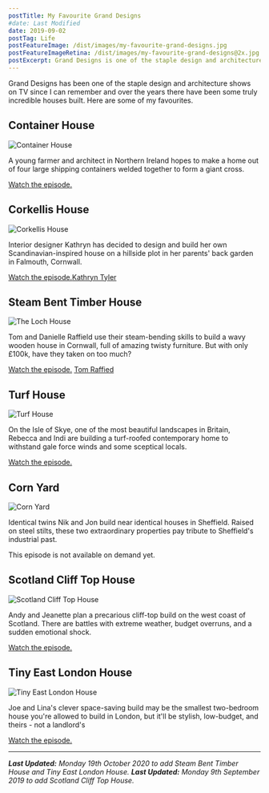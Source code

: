 ```yaml
---
postTitle: My Favourite Grand Designs
#date: Last Modified
date: 2019-09-02
postTag: Life
postFeatureImage: /dist/images/my-favourite-grand-designs.jpg
postFeatureImageRetina: /dist/images/my-favourite-grand-designs@2x.jpg
postExcerpt: Grand Designs is one of the staple design and architecture shows on TV and over the years there have been some truly incredible houses built. Here are some of my favourites.
---
```


Grand Designs has been one of the staple design and architecture shows on TV since I can remember and over the years there have been some truly incredible houses built. Here are some of my favourites.

## Container House

![Container House](/dist/images/favourite.jpg)

A young farmer and architect in Northern Ireland hopes to make a home out of four large shipping containers welded together to form a giant cross.

[Watch the episode.](https://www.channel4.com/programmes/grand-designs/on-demand/57386-006)

## Corkellis House

![Corkellis House](/dist/images/corkellis-house.jpg)

Interior designer Kathryn has decided to design and build her own Scandinavian-inspired house on a hillside plot in her parents' back garden in Falmouth, Cornwall.

[Watch the episode.](https://www.channel4.com/programmes/grand-designs/on-demand/46761-029)[Kathryn Tyler](http://www.linea-studio.co.uk/)

## Steam Bent Timber House

![The Loch House](/dist/images/steam-bent-timber-house.jpg)

Tom and Danielle Raffield use their steam-bending skills to build a wavy wooden house in Cornwall, full of amazing twisty furniture. But with only £100k, have they taken on too much?

[Watch the episode.](https://www.channel4.com/programmes/grand-designs/on-demand/57385-005) [Tom Raffied](https://www.tomraffield.com/) 

## Turf House

![Turf House](/dist/images/turf-house.jpg)

On the Isle of Skye, one of the most beautiful landscapes in Britain, Rebecca and Indi are building a turf-roofed contemporary home to withstand gale force winds and some sceptical locals.

[Watch the episode.](https://www.channel4.com/programmes/grand-designs/on-demand/49841-002)

## Corn Yard

![Corn Yard](/dist/images/corn-yard.jpg)

Identical twins Nik and Jon build near identical houses in Sheffield. Raised on steel stilts, these two extraordinary properties pay tribute to Sheffield's industrial past.

This episode is not available on demand yet.

## Scotland Cliff Top House

![Scotland Cliff Top House](/dist/images/cliff-top-house.jpg)

Andy and Jeanette plan a precarious cliff-top build on the west coast of Scotland. There are battles with extreme weather, budget overruns, and a sudden emotional shock.

[Watch the episode.](https://www.channel4.com/programmes/grand-designs/on-demand/65182-006)

## Tiny East London House

![Tiny East London House](/dist/images/tiny-east-london-house.jpg)

Joe and Lina's clever space-saving build may be the smallest two-bedroom house you're allowed to build in London, but it'll be stylish, low-budget, and theirs - not a landlord's

[Watch the episode.](https://www.channel4.com/programmes/grand-designs/on-demand/62456-006)

---

***Last Updated:** Monday 19th October 2020 to add Steam Bent Timber House and Tiny East London House.*
***Last Updated:** Monday 9th September 2019 to add Scotland Cliff Top House.*
